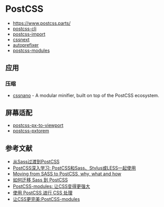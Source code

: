 PostCSS
========

- https://www.postcss.parts/
- [postcss-cli](https://github.com/postcss/postcss-cli)
- [postcss-import](https://github.com/postcss/postcss-import)
- [cssnext](http://cssnext.io/)
- [autoprefixer](https://github.com/postcss/autoprefixer)
- [postcss-modules](https://github.com/css-modules/postcss-modules)

## 应用

### 压缩

- [cssnano](https://github.com/cssnano/cssnano) - A modular minifier, built on top of the PostCSS ecosystem.

## 屏幕适配

- [postcss-px-to-viewport](https://github.com/evrone/postcss-px-to-viewport)
- [postcss-pxtorem](https://github.com/cuth/postcss-pxtorem)

## 参考文献

- [从Sass过渡到PostCSS](https://www.w3cplus.com/preprocessor/sass-to-postcss.html)
- [PostCSS深入学习: PostCSS和Sass、Stylus或LESS一起使用](https://www.w3cplus.com/PostCSS/using-postcss-together-with-sass-stylus-or-less.html)
- [Moving from SASS to PostCSS, why, what and how](https://medium.com/@Kirkhammetz/moving-from-sass-to-postcss-why-what-and-how-f68b1bc760dc)
- [如何迁移 Sass 到 PostCSS](http://imweb.io/topic/5b422d444d378e703a4f4468)
- [PostCSS-modules: 让CSS变得更强大](https://www.w3cplus.com/css/postcss-modules-make-css-great-again.html)
- [使用 PostCSS 进行 CSS 处理](https://www.ibm.com/developerworks/cn/web/1604-postcss-css/index.html)
- [让CSS更完美:PostCSS-modules](https://www.zcfy.cc/article/postcss-modules-make-css-great-again-2303.html)
